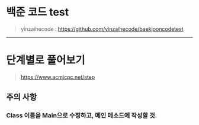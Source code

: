 # 백준 코드 test

> yinzaihecode : https://github.com/yinzaihecode/baekjooncodetest

---

# 단계별로 풀어보기

> https://www.acmicpc.net/step

## 주의 사항
### Class 이름을 Main으로 수정하고, 메인 메소드에 작성할 것.